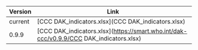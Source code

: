 

| Version | Link |
|---|---|
| current | [CCC DAK_indicators.xlsx](CCC DAK_indicators.xlsx) |
|0.9.9 | [CCC DAK_indicators.xlsx](https://smart.who.int/dak-ccc/v0.9.9/CCC DAK_indicators.xlsx)


